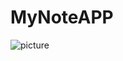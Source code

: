 # MyNoteAPP
![picture](https://upload.wikimedia.org/wikipedia/commons/thumb/7/7c/The_President%2C_Shri_Pranab_Mukherjee_presenting_the_Padma_Shri_Award_to_Shri_Virat_Kohli%2C_at_a_Civil_Investiture_Ceremony%2C_at_Rashtrapati_Bhavan%2C_in_New_Delhi_on_March_30%2C_2017_%28cropped%29.jpg/390px-thumbnail.jpg)

